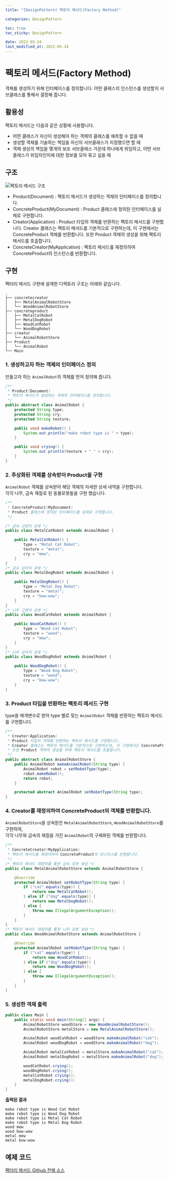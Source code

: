 ```yaml
---
title: "[DesignPattern] 팩토리 메서드(Factory Method)"

categories: DesignPattern

toc: true
toc_sticky: DesignPattern

date: 2022-05-24
last_modified_at: 2022-05-24
---
```


# 팩토리 메서드(Factory Method)

객체를 생성하기 위해 인터페이스를 정의합니다. 어떤 클래스의 인스턴스를 생성할지 서브클래스를 통해서 결정해 줍니다.

## 활용성 

팩토리 메서드는 다음과 같은 상황에 사용합니다.

- 어떤 클래스가 자신이 생성해야 하는 객체의 클래스를 예측할 수 없을 때
- 생성할 객체를 기술하는 책임을 자신의 서브클래스가 지정했으면 할 때
- 객체 생성의 책임을 몇개의 보조 서브클래스 가운데 하나에게 위임하고, 어떤 서브클래스가 위임자인지에 대한 정보를 모아 묶고 싶을 때

## 구조

![팩토리 메서드 구조](/assets/image/2022/2022-05-24/factory.png)

- Product(Document) : 팩토리 메서드가 생성하는 객체의 인터페이스를 정의합니다.
- ConcreteProduct(MyDocument) : Product 클래스에 정의된 인터페이스를 실제로 구현합니다.
- Creator(Application) : Product 타입의 객체를 반환하는 팩토리 메서드를 구현합니다. Creator 클래스는 팩토리 메서드를 기본적으로 구현하는데, 이 구현에서는 ConcreteProduct 객체를 반환합니다. 또한 Product 객체의 생성을 위해 팩토리 메서드를 호출합니다.
- ConcreteCreator(MyApplication) : 팩토리 메서드를 재정의하여 ConcreteProduct의 인스턴스를 반환합니다.

## 구현

팩터리 메서드 구현에 설계한 디렉토리 구조는 아래와 같습니다.

```
.
├── concretecreator
│   ├── MetalAnimalRobotStore
│   └── WoodAnimalRobotStore
├── concreteproduct
│   ├── MetalCatRobot
│   ├── MetalDogRobot
│   ├── WoodCatRobot
│   └── WoodDogRobot
├── creator
│   └── AnimalRobotStore
├── Product
│   └── AnimalRobot
└── Main
```

### 1. 생성하고자 하는 객체의 인터페이스 정의

만들고자 하는 `AnimalRobot`의 객체를 먼저 정의해 줍니다. 

```java
/**
 * Product(Document)
 * 팩토리 메서드가 생성하는 객체의 인터페이스를 정의합니다.
 */
public abstract class AnimalRobot {
    protected String type;
    protected String cry;
    protected String texture;

    public void makeRobot() {
        System.out.println("make robot type is " + type);
    }

    public void crying() {
        System.out.println(texture + " " + cry);
    }
}
```

### 2. 추상화된 객체를 상속받아 Product을 구현

`AnimalRobot` 객체를 상속받아 해당 객체의 자세한 상세 내역을 구현합니다.  
각각 나무, 금속 재질로 된 동물로봇들을 구현 했습니다. 

```java
/**
 * ConcreteProduct(MyDocument)
 * Product 클래스에 정의된 인터페이스를 실제로 구현합니다.
 */

/* 금속 고양이 로봇 */ 
public class MetalCatRobot extends AnimalRobot {

    public MetalCatRobot() {
        type = "Metal Cat Robot";
        texture = "metal";
        cry = "mew";
    }
}
/* 금속 강아지 로봇 */
public class MetalDogRobot extends AnimalRobot {

    public MetalDogRobot() {
        type = "Metal Dog Robot";
        texture = "metal";
        cry = "bow-wow";
    }
}
/* 나무 고양이 로봇 */
public class WoodCatRobot extends AnimalRobot {

    public WoodCatRobot() {
        type = "Wood Cat Robot";
        texture = "wood";
        cry = "mew";
    }
}
/* 나무 강아지 로봇 */
public class WoodDogRobot extends AnimalRobot {

    public WoodDogRobot() {
        type = "Wood Dog Robot";
        texture = "wood";
        cry = "bow-wow";
    }
}
```

### 3. Product 타입을 반환하는 팩토리 메서드 구현

type을 매개변수로 받아 type 별로 맞는 `AnimalRobot` 객체를 반환하는 팩토리 메서드를 구현합니다.

```java
/**
 * Creator(Application)
 * Product 타입의 객체를 반환하는 팩토리 메서드를 구현합니다.
 * Creator 클래스는 팩토리 메서드를 기본적으로 구현하는데, 이 구현에서는 ConcreteProduct 객체를 반환합니다.
 * 또한 Product 객체의 생성을 위해 팩토리 메서드를 호출합니다.
 */
public abstract class AnimalRobotStore {
    public AnimalRobot makeAnimalRobot(String type) {
        AnimalRobot robot = setRobotType(type);
        robot.makeRobot();
        return robot;
    }

    protected abstract AnimalRobot setRobotType(String type);
}
```

### 4. Creator를 재정의하여 ConcreteProduct의 객체를 반환합니다.

`AnimalRobotStore`을 상속받은 `MetalAnimalRobotStore`, `WoodAnimalRobotStore`를 구현하여,  
각각 나무와 금속의 재질을 가진 `AnimalRobot`의 구체화된 객체를 반환합니다. 

```java
/**
 * ConcreteCreator(MyApplication)
 * 팩토리 메서드를 재정의하여 ConcreteProduct의 인스턴스를 반환합니다.
 */
/* 팩토리 메서드 재정의를 통한 금속 로봇 생성 */
public class MetalAnimalRobotStore extends AnimalRobotStore {

    @Override
    protected AnimalRobot setRobotType(String type) {
        if ("cat".equals(type)) {
            return new MetalCatRobot();
        } else if ("dog".equals(type)) {
            return new MetalDogRobot();
        } else {
            throw new IllegalArgumentException();
        }
    }
}
/* 팩토리 메서드 재정의를 통한 나무 로봇 생성 */
public class WoodAnimalRobotStore extends AnimalRobotStore {

    @Override
    protected AnimalRobot setRobotType(String type) {
        if ("cat".equals(type)) {
            return new WoodCatRobot();
        } else if ("dog".equals(type)) {
            return new WoodDogRobot();
        } else {
            throw new IllegalArgumentException();
        }
    }
}
```

### 5. 생성한 객체 출력

```java
public class Main {
    public static void main(String[] args) {
        AnimalRobotStore woodStore = new WoodAnimalRobotStore();
        AnimalRobotStore metalStore = new MetalAnimalRobotStore();

        AnimalRobot woodCatRobot = woodStore.makeAnimalRobot("cat");
        AnimalRobot woodDogRobot = woodStore.makeAnimalRobot("dog");

        AnimalRobot metalCatRobot = metalStore.makeAnimalRobot("cat");
        AnimalRobot metalDogRobot = metalStore.makeAnimalRobot("dog");

        woodCatRobot.crying();
        woodDogRobot.crying();
        metalCatRobot.crying();
        metalDogRobot.crying();
    }
}
```

**출력된 결과**

```shell
make robot type is Wood Cat Robot
make robot type is Wood Dog Robot
make robot type is Metal Cat Robot
make robot type is Metal Dog Robot
wood mew
wood bow-wow
metal mew
metal bow-wow
```

## 예제 코드

[팩터리 메서드 Github 전체 소스](https://github.com/dh37789/design-pattern/tree/main/src/com/design/pattern/No03FactoryMethod)